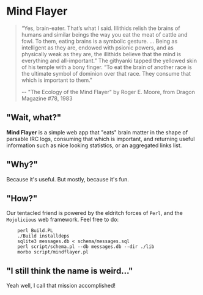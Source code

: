 
# Mind Flayer

> “Yes, brain-eater. That’s what I said. Illithids relish the brains of humans and similar beings the way you eat the meat of cattle and fowl. To them, eating brains is a symbolic gesture. ... Being as intelligent as they are, endowed with psionic powers, and as physically weak as they are, the illithids believe that the mind is everything and all-important.” The githyanki tapped the yellowed skin of his temple with a bony finger. “To eat the brain of another race is the ultimate symbol of dominion over that race. They consume that which is important to them."
> 
> -- "The Ecology of the Mind Flayer" by Roger E. Moore, from Dragon Magazine #78, 1983


## "Wait, what?"

**Mind Flayer** is a simple web app that "eats" brain matter in the shape of parsable IRC logs, consuming that which is important, and returning useful information such as nice looking statistics, or an aggregated links list.


## "Why?"

Because it's useful. But mostly, because it's fun.


## "How?"

Our tentacled friend is powered by the eldritch forces of `Perl`, and the `Mojolicious` web framework. Feel free to do:


        perl Build.PL
        ./Build installdeps
        sqlite3 messages.db < schema/messages.sql
        perl script/schema.pl --db messages.db --dir ./lib
        morbo script/mindflayer.pl


## "I still think the name is weird..."

Yeah well, I call that mission accomplished!


